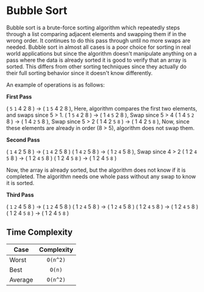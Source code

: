 # Bubble Sort

Bubble sort is a brute-force sorting algorithm which repeatedly steps through
a list comparing adjacent elements and swapping them if in the wrong order. It
continues to do this pass through until no more swaps are needed. Bubble sort
in almost all cases is a poor choice for sorting in real world applications
but since the algorithm doesn't manipulate anything on a pass where the data
is already sorted it is good to verify that an array is sorted. This differs
from other sorting techniques since they actually do their full sorting
behavior since it doesn't know differently.

An example of operations is as follows:

**First Pass**

( `5` `1` 4 2 8 ) -> ( `1` `5` 4 2 8 ), Here, algorithm compares the first two elements, and swaps since 5 > 1.
( 1 `5` `4` 2 8 ) -> ( 1 `4` `5` 2 8 ), Swap since 5 > 4
( 1 4 `5` `2` 8 ) -> ( 1 4 `2` `5` 8 ), Swap since 5 > 2
( 1 4 2 `5` `8` ) -> ( 1 4 2 `5` `8` ), Now, since these elements are already in order (8 > 5), algorithm does not swap them.

**Second Pass**

( `1` `4` 2 5 8 ) -> ( `1` `4` 2 5 8 )
( 1 `4` `2` 5 8 ) -> ( 1 `2` `4` 5 8 ), Swap since 4 > 2
( 1 2 `4` `5` 8 ) -> ( 1 2 `4` `5` 8 )
( 1 2 4 `5` `8` ) -> ( 1 2 4 `5` `8` )

Now, the array is already sorted, but the algorithm does not know if it is completed. The algorithm needs one whole pass without any swap to know it is sorted.

**Third Pass**

( `1` `2` 4 5 8 ) -> ( `1` `2` 4 5 8 )
( 1 `2` `4` 5 8 ) -> ( 1 `2` `4` 5 8 )
( 1 2 `4` `5` 8 ) -> ( 1 2 `4` `5` 8 )
( 1 2 4 `5` `8` ) -> ( 1 2 4 `5` `8` )

## Time Complexity

| Case      | Complexity  |
| --------- |:-----------:|
| Worst     | `O(n^2)`    |
| Best      | `O(n)`      |
| Average   | `O(n^2)`    |
